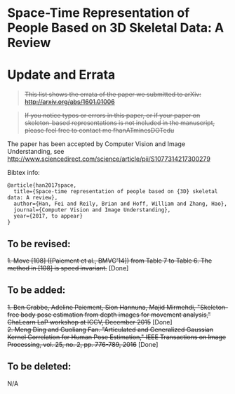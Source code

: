 # Space-Time Representation of People Based on 3D Skeletal Data: A Review
# Update and Errata
> <s>This list shows the errata of the paper we submitted to arXiv: http://arxiv.org/abs/1601.01006 </s>

> <s>If you notice typos or errors in this paper, or if your paper on skeleton-based representations is not included in the manuscript, please feel free to contact me fhanATminesDOTedu </s>

The paper has been accepted by Computer Vision and Image Understanding, see
http://www.sciencedirect.com/science/article/pii/S1077314217300279

Bibtex info:
```
@article{han2017space,
  title={Space-time representation of people based on {3D} skeletal data: A review},
  author={Han, Fei and Reily, Brian and Hoff, William and Zhang, Hao},
  journal={Computer Vision and Image Understanding},
  year={2017, to appear}
}
```

## To be revised:
<s>1. Move [108] \([Paiement et al., BMVC'14]\) from Table 7 to Table 6. The method in [108] is speed invariant.</s> [Done]


## To be added:
<s>1. Ben Crabbe, Adeline Paiement, Sion Hannuna, Majid Mirmehdi, "Skeleton-free body pose estimation from depth images for movement analysis," ChaLearn LaP workshop at ICCV, December 2015</s> [Done]  
<s>2. Meng Ding and Guoliang Fan. "Articulated and Generalized Gaussian Kernel Correlation for Human Pose Estimation," IEEE Transactions on Image Processing, vol. 25, no. 2, pp. 776-789, 2016</s> [Done]

## To be deleted:
N/A
